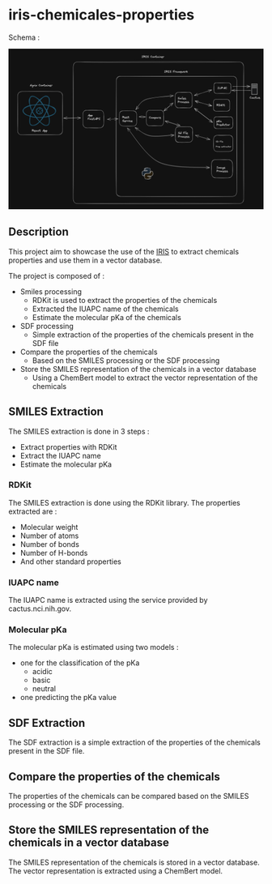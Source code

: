 # iris-chemicales-properties

Schema :

![alt text](https://github.com/grongierisc/iris-chemicals-properties/blob/master/misc/chem-schema.png?raw=true)

## Description

This project aim to showcase the use of the [IRIS](https://www.intersystems.com/products/intersystems-iris/) to extract chemicals properties and use them in a vector database.

The project is composed of :

- Smiles processing
  - RDKit is used to extract the properties of the chemicals
  - Extracted the IUAPC name of the chemicals
  - Estimate the molecular pKa of the chemicals
- SDF processing
  - Simple extraction of the properties of the chemicals present in the SDF file
- Compare the properties of the chemicals
  - Based on the SMILES processing or the SDF processing
- Store the SMILES representation of the chemicals in a vector database
  - Using a ChemBert model to extract the vector representation of the chemicals

## SMILES Extraction

The SMILES extraction is done in 3 steps :

- Extract properties with RDKit
- Extract the IUAPC name
- Estimate the molecular pKa

### RDKit

The SMILES extraction is done using the RDKit library. The properties extracted are :

- Molecular weight
- Number of atoms
- Number of bonds
- Number of H-bonds
- And other standard properties

### IUAPC name

The IUAPC name is extracted using the service provided by cactus.nci.nih.gov.

### Molecular pKa

The molecular pKa is estimated using two models :

- one for the classification of the pKa
  - acidic
  - basic
  - neutral
- one predicting the pKa value

## SDF Extraction

The SDF extraction is a simple extraction of the properties of the chemicals present in the SDF file.

## Compare the properties of the chemicals

The properties of the chemicals can be compared based on the SMILES processing or the SDF processing.

## Store the SMILES representation of the chemicals in a vector database

The SMILES representation of the chemicals is stored in a vector database. The vector representation is extracted using a ChemBert model.